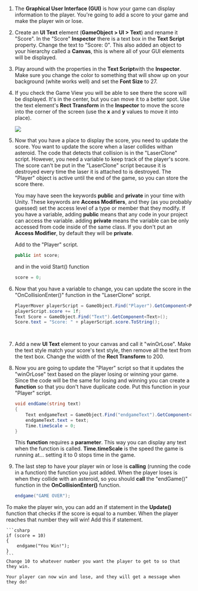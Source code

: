1. The **Graphical User Interface (GUI)** is how your game can display information to the player. You're going to add a score to your game and make the player win or lose.

2. Create an **UI Text** element (**GameObject > UI > Text**) and rename it "Score". In the "Score" **Inspector** there is a text box in the **Text Script** property. Change the text to "Score: 0". This also added an object to your hierarchy called a **Canvas**, this is where all of your GUI elements will be displayed.

3. Play around with the properties in the **Text Script**with the **Inspector**. Make sure you change the color to something that will show up on your background (white works well) and set the **Font Size** to 27.

4. If you check the Game View you will be able to see there the score will be displayed. It's in the center, but you can move it to a better spot. Use the text element's **Rect Transform** in the **Inspector** to move the score into the corner of the screen (use the **x** and **y** values to move it into place).

    ![](/assets/GUIImage.png)

5. Now that you have a place to display the score, you need to update the score. You want to update the score when a laser collides withan asteroid. The code that detects that collision is in the "LaserClone" script. However, you need a variable to keep track of the player's score. The score can't be put in the "LaserClone" script because it is destroyed every time the laser it is attached to is destroyed. The "Player" object is active until the end of the game, so you can store the score there.

   You may have seen the keywords **public** and **private** in your time with Unity. These keywords are **Access Modifiers**, and they (as you probably guessed) set the access level of a type or member that they modify. If you have a variable, adding **public** means that any code in your project can access the variable. adding **private** means the variable can be only accessed from code inside of the same class. If you don't put an **Access Modifier**, by default they will be **private**. 
   
   Add  to the "Player" script. 
   
   ```csharp
   public int score;
   ```
   and in the void Start() function
   ```csharp
   score = 0;
   ```
   
6. Now that you have a variable to change, you can update the score in the "OnCollisionEnter()" function in the "LaserClone" script.

    ```csharp
    PlayerMover playerScript = GameObject.Find("Player").GetComponent<PlayerMover>();
    playerScript.score += 1f;
    Text Score = GameObject.Find("Text").GetComponent<Text>();
    Score.text = "Score: " + playerScript.score.ToString();
            
    ```
    
    ```Player.score** is how you access the static variable you made in the Player class. It means from the "Player" class get the "score" variable. **displayedScore.text** is the text that is displayed to the screen for the players score. **ToString()** just converts the score which is a number into a string so it can be displayed. 
    
7. Add a new **UI Text** element to your canvas and call it "winOrLose". Make the text style match your score's text style, then remove all the text from the text box. Change the width of the **Rect Transform** to 200.

8. Now you are going to update the "Player" script so that it updates the "winOrLose" text based on the player losing or winning your game. Since the code will be the same for losing and winning you can create a **function** so that you don't have duplicate code. Put this function in your "Player" script.

    ```csharp
    void endGame(string text)
    {
        Text endgameText = GameObject.Find("endgameText").GetComponent<Text>();
        endgameText.text = text;
        Time.timeScale = 0;
    }
    ```
    This **function** requires a **parameter**. This way you can display any text when the function is called. **Time.timeScale** is the speed the game is running at... setting it to 0 stops time in the game.
    
9. The last step to have your player win or lose is **calling** (running the code in a function) the function you just added. When the player loses is when they collide with an asteroid, so you should **call** the "endGame()" function in the **OnCollisionEnter()** function.

    ```csharp
    endgame("GAME OVER");
    ``` 
 
 To make the player win, you can add an if statement in the **Update()** function that checks if the score is equal to a number. When the player reaches that number they will win! Add this if statement.

    ```csharp
    if (score = 10)
    {
        endgame("You Win!");
    }
    ```
    Change 10 to whatever number you want the player to get to so that they win.
    
    Your player can now win and lose, and they will get a message when they do!
    
    